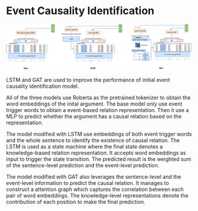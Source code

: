 # Event Causality Identification

![Event-Causality-Identification/all.png at main · UniqueMR/Event-Causality-Identification (github.com)](https://github.com/UniqueMR/Event-Causality-Identification/blob/main/Architecture-Diagram/all.png)

LSTM and GAT are used to improve the performance of initial event causality identification model. 

All of the three models use Roberta as the pretrained tokenizer to obtain the word embeddings of the inital argument. The base model only use event trigger words to obtain a event-based relation representation. Then it use a MLP to predict whether the argument has a causal relation based on the representation.



The model modified with LSTM use embeddings of both event trigger words and the whole sentence to identify the existence of causal relation. The LSTM is used as a state machine where the final state denotes a knowledge-based relation representation. It accepts word embeddings as input to trigger the state transition. The predicted result is the weighted sum of the sentence-level prediction and the event-level prediction. 



The model modified with GAT also leverages the sentence-level and the event-level information to predict the causal relation. It manages to construct a attention graph which captures the correlation between each pair of word embeddings. The knowledge-level representations denote the contribution of each position to make the final prediction. 

